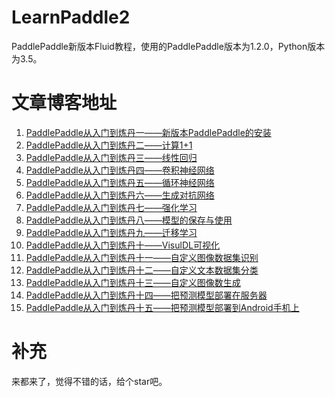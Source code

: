 # LearnPaddle2
PaddlePaddle新版本Fluid教程，使用的PaddlePaddle版本为1.2.0，Python版本为3.5。

# 文章博客地址

 1. [PaddlePaddle从入门到炼丹一——新版本PaddlePaddle的安装](https://blog.csdn.net/qq_33200967/article/details/83052060)
 2. [PaddlePaddle从入门到炼丹二——计算1+1](https://blog.csdn.net/qq_33200967/article/details/83315808)
 3. [PaddlePaddle从入门到炼丹三——线性回归](https://blog.csdn.net/qq_33200967/article/details/83448448)
 4. [PaddlePaddle从入门到炼丹四——卷积神经网络](https://blog.csdn.net/qq_33200967/article/details/83506694)
 5. [PaddlePaddle从入门到炼丹五——循环神经网络](https://blog.csdn.net/qq_33200967/article/details/83689527)
 6. [PaddlePaddle从入门到炼丹六——生成对抗网络](https://blog.csdn.net/qq_33200967/article/details/83714930)
 7. [PaddlePaddle从入门到炼丹七——强化学习](https://blog.csdn.net/qq_33200967/article/details/86505106)
 8. [PaddlePaddle从入门到炼丹八——模型的保存与使用](https://blog.csdn.net/qq_33200967/article/details/86516515)
 9. [PaddlePaddle从入门到炼丹九——迁移学习](https://blog.csdn.net/qq_33200967/article/details/86532750)
 10. [PaddlePaddle从入门到炼丹十——VisulDL可视化](https://blog.csdn.net/qq_33200967/article/details/86532831)
 11. [PaddlePaddle从入门到炼丹十一——自定义图像数据集识别](https://blog.csdn.net/qq_33200967/article/details/87895105)
 12. [PaddlePaddle从入门到炼丹十二——自定义文本数据集分类](https://blog.csdn.net/qq_33200967/article/details/87895355)
 13. [PaddlePaddle从入门到炼丹十三——自定义图像数生成](https://blog.csdn.net/qq_33200967/article/details/87895455)
 14. [PaddlePaddle从入门到炼丹十四——把预测模型部署在服务器](https://blog.csdn.net/qq_33200967/article/details/87895601)
 15. [PaddlePaddle从入门到炼丹十五——把预测模型部署到Android手机上](https://blog.csdn.net/qq_33200967/article/details/87895618)

 
# 补充
来都来了，觉得不错的话，给个star吧。